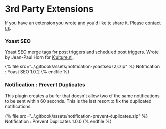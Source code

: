 # 3rd Party Extensions

If you have an extension you wrote and you'd like to share it. Please [contact us](https://bracketspace.com/contact/).

### Yoast SEO

Yoast SEO merge tags for post triggers and scheduled post triggers. Wrote by Jean-Paul Horn for [iCulture.nl](https://www.iculture.nl/).

{% file src="../.gitbook/assets/notification-yoastseo (2).zip" %}
Notification : Yoast SEO 1.0.2
{% endfile %}

### Notification : Prevent Duplicates

This plugin creates a buffer that doesn't allow two of the same notifications to be sent within 60 seconds. This is the last resort to fix the duplicated notifications.

{% file src="../.gitbook/assets/notification-prevent-duplicates.zip" %}
Notification : Prevent Duplicates 1.0.0
{% endfile %}

